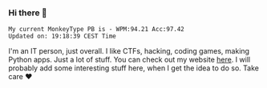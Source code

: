 ### Hi there 👋
<!-- PB START -->
```
My current MonkeyType PB is - WPM:94.21 Acc:97.42
Updated on: 19:18:39 CEST Time
```
<!-- PB END -->
I'm an IT person, just overall. I like CTFs, hacking, coding games, making Python apps. Just a lot of stuff.
You can check out my website [here](https://skill3472.github.io/).
I will probably add some interesting stuff here, when I get the idea to do so. Take care ❤️
